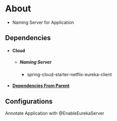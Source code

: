About
=====
- Naming Server for Application

Dependencies
------------
- #### Cloud
  - ##### Naming Server
    - spring-cloud-starter-netflix-eureka-client
- #### [Dependencies From Parent](./../moreinfo.md#Dependencies-from-parent)

Configurations
--------------
Annotate Application with @EnableEurekaServer

